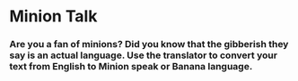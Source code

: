 # Minion Talk

### Are you a fan of minions? Did you know that the gibberish they say is an actual language. Use the translator to convert your text from English to Minion speak or Banana language.
